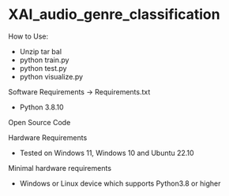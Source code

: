 # XAI_audio_genre_classification

How to Use:
- Unzip tar bal
- python train.py
- python test.py
- python visualize.py

  
Software Requirements -> Requirements.txt
- Python 3.8.10


Open Source Code

Hardware Requirements
- Tested on Windows 11, Windows 10 and Ubuntu 22.10

Minimal hardware requirements

- Windows or Linux device which supports Python3.8 or higher


